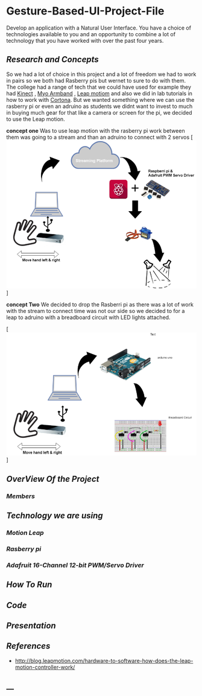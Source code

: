 # Gesture-Based-UI-Project-File
Develop an application with a Natural User Interface. You have a choice of technologies available to you and an opportunity 
to combine a lot of technology that you have worked with over the past four years.

## **_Research and Concepts_**
So we had a lot of choice in this project and a lot of freedom we had to work in pairs so we both had Rasberry pis but wernet to sure to do with them. 
The college had a range of tech that we could have used for example they had [Kinect](https://en.wikipedia.org/wiki/Kinect) , [Myo Armband](https://www.myo.com/) , [Leap motiom](https://www.leapmotion.com/) 
and also we did in lab tutorials in how to work with [Cortona](https://en.wikipedia.org/wiki/Cortana). But we wanted something where we can use the rasberry pi or even an adruino as students we didnt want to invest to much in buying much gear for that like a camera or screen for the pi, we decided to use the Leap motion.

**concept one**
Was to use leap motion with the rasberry pi work between them was going to a stream and than an adruino to connect with 2 servos 
[![N|Solid](Archticture.png)]

**concept Two**
We decided to drop the Rasberri pi as there was a lot of work with the stream to connect time was not our side so we decided to for a leap to adruino with a breadboard circuit with LED lights attached. 

[![N|Solid](Archticture1.png)]

## **_OverView Of the Project_**
### **_Members_**

## **_Technology we are using_**
### **_Motion Leap_**
    
### **_Rasberry pi_**
### **_Adafruit 16-Channel 12-bit PWM/Servo Driver_**

## **_How To Run_**

## **_Code_**
## **_Presentation_**
## **_References_**
- http://blog.leapmotion.com/hardware-to-software-how-does-the-leap-motion-controller-work/

## **__**